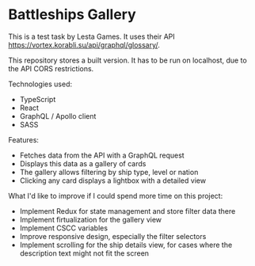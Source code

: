 # Battleships Gallery
This is a test task by Lesta Games. It uses their API https://vortex.korabli.su/api/graphql/glossary/.

This repository stores a built version. It has to be run on localhost, due to the API CORS restrictions.

Technologies used:
- TypeScript
- React
- GraphQL / Apollo client
- SASS

Features:
- Fetches data from the API with a GraphQL request
- Displays this data as a gallery of cards
- The gallery allows filtering by ship type, level or nation
- Clicking any card displays a lightbox with a detailed view

What I'd like to improve if I could spend more time on this project:
- Implement Redux for state management and store filter data there
- Implement firtualization for the gallery view
- Implement CSCC variables
- Improve responsive design, especially the filter selectors
- Implement scrolling for the ship details view, for cases where the description text might not fit the screen
